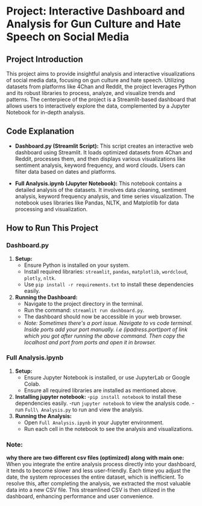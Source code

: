 
# Project: Interactive Dashboard and Analysis for Gun Culture and Hate Speech on Social Media

## Project Introduction
This project aims to provide insightful analysis and interactive visualizations of social media data, focusing on gun culture and hate speech. Utilizing datasets from platforms like 4Chan and Reddit, the project leverages Python and its robust libraries to process, analyze, and visualize trends and patterns. The centerpiece of the project is a Streamlit-based dashboard that allows users to interactively explore the data, complemented by a Jupyter Notebook for in-depth analysis.

## Code Explanation
- **Dashboard.py (Streamlit Script):** This script creates an interactive web dashboard using Streamlit. It loads optimized datasets from 4Chan and Reddit, processes them, and then displays various visualizations like sentiment analysis, keyword frequency, and word clouds. Users can filter data based on dates and platforms.
  
- **Full Analysis.ipynb (Jupyter Notebook):** This notebook contains a detailed analysis of the datasets. It involves data cleaning, sentiment analysis, keyword frequency analysis, and time series visualization. The notebook uses libraries like Pandas, NLTK, and Matplotlib for data processing and visualization.

## How to Run This Project
### Dashboard.py
1. **Setup:**
   - Ensure Python is installed on your system.
   - Install required libraries: `streamlit`, `pandas`, `matplotlib`, `wordcloud`, `plotly`, `nltk`.
   - Use `pip install -r requirements.txt` to install these dependencies easily.
2. **Running the Dashboard:**
   - Navigate to the project directory in the terminal.
   - Run the command: `streamlit run dashboard.py`.
   - The dashboard should now be accessible in your web browser.
   - *Note: Sometimes there's a port issue. Navigate to vs code terminal. Inside ports add your port manually. i.e (ipadress.port)port of link which you got after running the above command. Then copy the localhost and port from ports and open it in browser.*

### Full Analysis.ipynb
1. **Setup:**
   - Ensure Jupyter Notebook is installed, or use JupyterLab or Google Colab.
   - Ensure all required libraries are installed as mentioned above.
2. **Installing jupyter notebook:**
   -`pip install notebook` to install these dependencies easily.
   -run `jupyter notebook` to view the analysis code.
   -run `Full\ Analysis.py` to run and view the analysis.
2. **Running the Analysis:**
   - Open `Full Analysis.ipynb` in your Jupyter environment.
   - Run each cell in the notebook to see the analysis and visualizations.

### Note:
**why there are two different csv files (optimized) along with main one:**
When you integrate the entire analysis process directly into your dashboard, it tends to become slower and less user-friendly. 
Each time you adjust the date, the system reprocesses the entire dataset, which is inefficient. To resolve this, after completing the analysis, 
we extracted the most valuable data into a new CSV file. This streamlined CSV is then utilized in the dashboard, enhancing performance and user convenience. 
